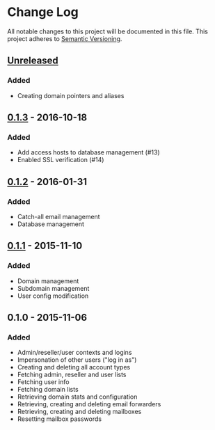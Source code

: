# Change Log
All notable changes to this project will be documented in this file.
This project adheres to [Semantic Versioning](http://semver.org/).

## [Unreleased]
### Added
 - Creating domain pointers and aliases

## [0.1.3] - 2016-10-18
### Added
 - Add access hosts to database management (#13)
 - Enabled SSL verification (#14)

## [0.1.2] - 2016-01-31
### Added
 - Catch-all email management
 - Database management

## [0.1.1] - 2015-11-10
### Added
 - Domain management
 - Subdomain management
 - User config modification

## 0.1.0 - 2015-11-06
### Added
- Admin/reseller/user contexts and logins
- Impersonation of other users ("log in as")
- Creating and deleting all account types
- Fetching admin, reseller and user lists
- Fetching user info
- Fetching domain lists
- Retrieving domain stats and configuration
- Retrieving, creating and deleting email forwarders
- Retrieving, creating and deleting mailboxes
- Resetting mailbox passwords

[Unreleased]: https://github.com/omines/directadmin/compare/v0.1.3...master
[0.1.3]: https://github.com/omines/directadmin/compare/v0.1.2...v0.1.3
[0.1.2]: https://github.com/omines/directadmin/compare/v0.1.1...v0.1.2
[0.1.1]: https://github.com/omines/directadmin/compare/v0.1.0...v0.1.1

